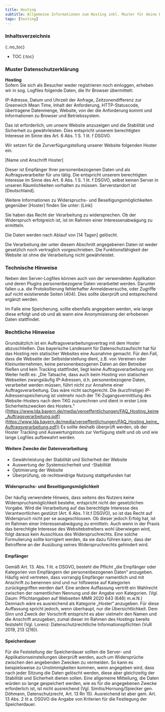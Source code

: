 ```yaml
---
title: Hosting
subtitle: Allgemeine Informationen zum Hosting inkl. Muster für deine Datenschutzerklärung
tags: [hosting]
---
```

### Inhaltsverzeichnis
{:.no_toc}
* TOC
{:toc}

### Muster Datenschutzerklärung
**Hosting**  
Sofern Sie sich als Besucher weder registrieren noch einloggen, erheben wir in sog. Logfiles folgende Daten, die Ihr Browser übermittelt:

IP-Adresse, Datum und Uhrzeit der Anfrage, Zeitzonendifferenz zur Greenwich Mean Time, Inhalt der Anforderung, HTTP-Statuscode, übertragene Datenmenge, Website, von der die Anforderung kommt und Informationen zu Browser und Betriebssystem.

Das ist erforderlich, um unsere Website anzuzeigen und die Stabilität und Sicherheit zu gewährleisten. Dies entspricht unserem berechtigten Interesse im Sinne des Art. 6 Abs. 1 S. 1 lit. f DSGVO.

Wir setzen für die Zurverfügungstellung unserer Website folgenden Hoster ein.

[Name und Anschrift Hoster]

Dieser ist Empfänger Ihrer personenbezogenen Daten und als Auftragsverarbeiter für uns tätig. Die entspricht unserem berechtigten Interesse im Sinne des Art. 6 Abs. 1 S. 1 lit. f DSGVO, selbst keinen Server in unseren Räumlichkeiten vorhalten zu müssen. Serverstandort ist [Deutschland].

Weitere Informationen zu Widerspruchs- und Beseitigungsmöglichkeiten gegenüber [Hoster] finden Sie unter: [Link]

Sie haben das Recht der Verarbeitung zu widersprechen. Ob der Widerspruch erfolgreich ist, ist im Rahmen einer Interessenabwägung zu ermitteln.

Die Daten werden nach Ablauf von [14 Tagen] gelöscht.

Die Verarbeitung der unter diesem Abschnitt angegebenen Daten ist weder gesetzlich noch vertraglich vorgeschrieben. Die Funktionsfähigkeit der Website ist ohne die Verarbeitung nicht gewährleistet.

### Technische Hinweise
Neben den Server-Logfiles können auch von der verwendeten Applikation und deren Plugins personenbezogene Daten verarbeitet werden. Darunter fallen u.a. die Protokollierung fehlerhafter Anmeldeversuche, oder Zugriffe auf nicht existierende Seiten (404). Dies sollte überprüft und entsprechend ergänzt werden.

Im Falle eine Speicherung, sollte ebenfalls angegeben werden, wie lange diese erfolgt und ob und ab wann eine Anonymisierung der erhobenen Daten stattfindet.

### Rechtliche Hinweise
Grundsätzlich ist ein Auftragsverarbeitungsvertrag mit dem Hoster abzuschließen. Das bayerische Landesamt für Datenschutzaufsicht hat für das Hosting rein statischer Websites eine Ausnahme gemacht. Für den Fall, dass die Webseite der Selbstdarstellung dient, z.B. von Vereinen oder Kleinunternehmen, keine personenbezogenen Daten an den Betreiber fließen und kein Tracking stattfindet, liegt keine Auftragsverarbeitung vor. Weiter heißt es: „Die Tatsache, dass auch beim Hosting von statischen Webseiten zwangsläufig IP-Adressen, d.h. personenbezogene Daten, verarbeitet werden müssen, führt nicht zur Annahme einer Auftragsverarbeitung. Das wäre nicht sachgerecht. Die (kurzfristige) IP-Adressenspeicherung ist vielmehr noch der TK-Zugangsvermittlung des Website-Hosters nach dem TKG zuzurechnen und dient in erster Linie Sicherheitszwecken des Hosters.“ ([https://www.lda.bayern.de/media/veroeffentlichungen/FAQ_Hosting_keine_Auftragsverarbeitung.pdf](https://www.lda.bayern.de/media/veroeffentlichungen/FAQ_Hosting_keine_Auftragsverarbeitung.pdf)) Es sollte deshalb überprüft werden, ob der Hoster Tracking und Auswertungstools zur Verfügung stellt und ob und wie lange Logfiles aufbewahrt werden.

#### Weitere Zwecke der Datenverarbeitung
* Gewährleistung der Stabilität und Sicherheit der Website
* Auswertung der Systemsicherheit und -Stabilität
* Optimierung der Website
* Überprüfung, ob rechtswidrige Nutzung stattgefunden hat

#### Widerspruchs- und Beseitigungsmöglichkeit
Der häufig verwendete Hinweis, dass seitens des Nutzers keine Widerspruchsmöglichkeit bestehe, entspricht nicht der gesetzlichen Vorgabe. Wird die Verarbeitung auf das berechtigte Interesse des Verantwortlichen gestützt (Art. 6 Abs. 1 lit.f DSGVO), so ist das Recht auf Widerspruch nicht per se ausgeschlossen. Ob dieser jedoch Erfolg hat, ist im Rahmen einer Interessenabwägung zu ermitteln. Auch wenn in der Praxis das berechtigte Interesse des Websitebetreibers wohl überwiegen wird, folgt daraus kein Ausschluss des Widerspruchrechts. Eine solche Formulierung sollte korrigiert werden, da sie dazu führen kann, dass der Betroffene an der Ausübung seines Widerspruchrechts gehindert wird.

#### Empfänger
Gemäß Art. 13. Abs. 1 lit. e DSGVO, besteht die Pflicht „die Empfänger oder Kategorien von Empfängern der personenbezogenen Daten“ anzugeben. Häufig wird vertreten, dass vorrangig Empfänger namentlich und mit Anschrift zu benennen sind und nur hilfsweise auf Kategorien zurückgegriffen werden darf. Eine andere Auffassung vertritt ein Wahlrecht zwischen der namentlichen Nennung und der Angabe von Kategorien. (Vgl. Daum: Pflichtangaben auf Webseiten MMR 2020 643 (646) m.w.N.) Demnach wäre es ausreichend als Kategorie „Hoster“ anzugeben. Für diese Auffassung spricht jedoch, wenn überhaupt, nur die Übersichtlichkeit. Dem Sinn und Zweck der Vorschrift entspricht es aber vielmehr den Namen und die Anschrift anzugeben, zumal dieser im Rahmen des Hostings bereits feststeht (Vgl. Lorenz: Datenschutzrechtliche Informationspflichten (VuR 2019, 213 (216)).

#### Speicherdauer
Für die Feststellung der Speicherdauer sollten die Server- und Applikationseinstellungen überprüft werden, auch um Widersprüche zwischen den angebenden Zwecken zu vermeiden. So kann es beispielsweise zu Unstimmigkeiten kommen, wenn angegeben wird, dass nach jeder Sitzung die Daten gelöscht werden, diese aber gleichzeitig der Stabilität und Sicherheit dienen sollen. Eine allgemeine Mitteilung, die Daten würden so lange gespeichert werden, wie es für die angegebenen Zwecke erforderlich ist, ist nicht ausreichend (Vgl. Simitis/Hornung/Spiecker gen. Döhmann, Datenschutzrecht, Art. 13 Rn 15). Ausreichend ist aber gem. Art. 13 Abs. 2 lit a. DSGVO die Angabe von Kriterien für die Festlegung der Speicherdauer.